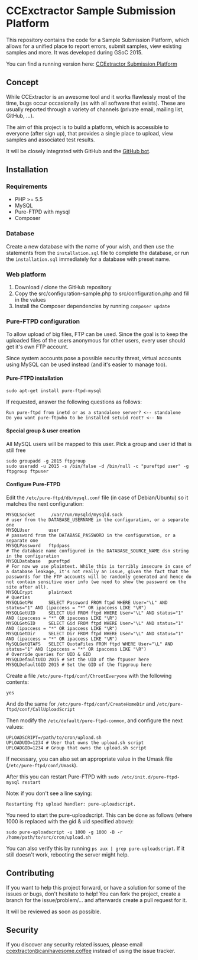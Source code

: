 # CCExctractor Sample Submission Platform

This repository contains the code for a Sample Submission Platform, which allows for a unified place to report errors, submit samples, view existing samples and more. It was developed during GSoC 2015.

You can find a running version here: [CCExtractor Submission Platform](http://ccextractor.canihavesome.coffee)

## Concept

While CCExtractor is an awesome tool and it works flawlessly most of the time, bugs occur occasionally (as with all software that exists). These are usually reported through a variety of channels (private email, mailing list, GitHub, ...).

The aim of this project is to build a platform, which is accessible to everyone (after sign up), that provides a single place to upload, view samples and associated test results.

It will be closely integrated with GitHub and the [GitHub bot](https://github.com/wforums/ccx_gitbot).

## Installation

### Requirements

* PHP >= 5.5
* MySQL
* Pure-FTPD with mysql
* Composer

### Database

Create a new database with the name of your wish, and then use the statements from the `installation.sql` file to complete the database, or run the `installation.sql` immediately for a database with preset name.

### Web platform

1. Download / clone the GitHub repository
2. Copy the src/configuration-sample.php to src/configuration.php and fill in the values
3. Install the Composer dependencies by running `composer update`

### Pure-FTPD configuration

To allow upload of big files, FTP can be used. Since the goal is to keep the uploaded files of the users anonymous for other users, every user should get it's own FTP account.

Since system accounts pose a possible security threat, virtual accounts using MySQL can be used instead (and it's easier to manage too).

#### Pure-FTPD installation

`sudo apt-get install pure-ftpd-mysql`

If requested, answer the following questions as follows:

```
Run pure-ftpd from inetd or as a standalone server? <-- standalone
Do you want pure-ftpwho to be installed setuid root? <-- No
```

#### Special group & user creation

All MySQL users will be mapped to this user. Pick a group and user id that is still free

```
sudo groupadd -g 2015 ftpgroup
sudo useradd -u 2015 -s /bin/false -d /bin/null -c "pureftpd user" -g ftpgroup ftpuser
```

#### Configure Pure-FTPD

Edit the `/etc/pure-ftpd/db/mysql.conf` file (in case of Debian/Ubuntu) so it matches the next configuration:

```
MYSQLSocket      /var/run/mysqld/mysqld.sock
# user from the DATABASE_USERNAME in the configuration, or a separate one
MYSQLUser       user 
# password from the DATABASE_PASSWORD in the configuration, or a separate one
MYSQLPassword   ftpdpass
# The database name configured in the DATABASE_SOURCE_NAME dsn string in the configuration
MYSQLDatabase   pureftpd
# For now we use plaintext. While this is terribly insecure in case of a database leakage, it's not really an issue, given the fact that the passwords for the FTP accounts will be randomly generated and hence do not contain sensitive user info (we need to show the password on the site after all).
MYSQLCrypt      plaintext
# Queries
MYSQLGetPW      SELECT Password FROM ftpd WHERE User="\L" AND status="1" AND (ipaccess = "*" OR ipaccess LIKE "\R")
MYSQLGetUID     SELECT Uid FROM ftpd WHERE User="\L" AND status="1" AND (ipaccess = "*" OR ipaccess LIKE "\R")
MYSQLGetGID     SELECT Gid FROM ftpd WHERE User="\L" AND status="1" AND (ipaccess = "*" OR ipaccess LIKE "\R")
MYSQLGetDir     SELECT Dir FROM ftpd WHERE User="\L" AND status="1" AND (ipaccess = "*" OR ipaccess LIKE "\R")
MySQLGetQTAFS   SELECT QuotaFiles FROM ftpd WHERE User="\L" AND status="1" AND (ipaccess = "*" OR ipaccess LIKE "\R")
# Override queries for UID & GID
MYSQLDefaultUID 2015 # Set the UID of the ftpuser here
MYSQLDefaultGID 2015 # Set the GID of the ftpgroup here
```

Create a file `/etc/pure-ftpd/conf/ChrootEveryone` with the following contents:

```
yes
```

And do the same for `/etc/pure-ftpd/conf/CreateHomeDir` and `/etc/pure-ftpd/conf/CallUploadScript`

Then modify the `/etc/default/pure-ftpd-common`, and configure the next values:

```
UPLOADSCRIPT=/path/to/cron/upload.sh
UPLOADUID=1234 # User that owns the upload.sh script
UPLOADGID=1234 # Group that owns the upload.sh script
```

If necessary, you can also set an appropriate value in the Umask file (`/etc/pure-ftpd/conf/Umask`).

After this you can restart Pure-FTPD with `sudo /etc/init.d/pure-ftpd-mysql restart`

Note: if you don't see a line saying:

`Restarting ftp upload handler: pure-uploadscript.`

You need to start the pure-uploadscript. This can be done as follows (where 1000 is replaced with the gid & uid specified above):

`sudo pure-uploadscript -u 1000 -g 1000 -B -r /home/path/to/src/cron/upload.sh`

You can also verify this by running `ps aux | grep pure-uploadscript`. If it still doesn't work, rebooting the server might help.

## Contributing

If you want to help this project forward, or have a solution for some of the issues or bugs, don't hesitate to help! You can fork the project, create a branch for the issue/problem/... and afterwards create a pull request for it.

It will be reviewed as soon as possible.

## Security

If you discover any security related issues, please email ccextractor@canihavesome.coffee instead of using the issue tracker.